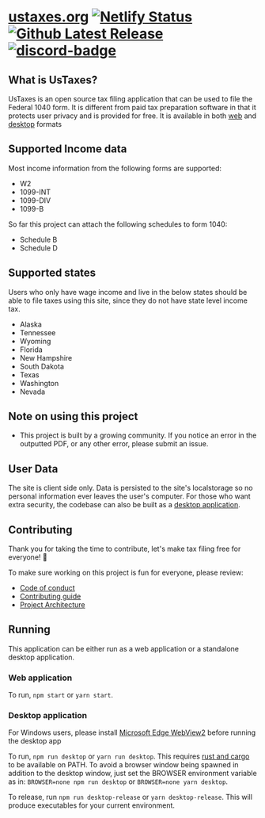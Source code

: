 # [ustaxes.org](//ustaxes.org) [![Netlify Status][Netlify-badge]][Netlify-url] [![Github Latest Release][release-badge]][github-release] [![discord-badge]][discord-url] 

## What is UsTaxes?

UsTaxes is an open source tax filing application that can be used to file the Federal 1040 form. It is different from paid tax preparation software in that it protects user privacy and is provided for free. It is available in both [web](https://ustaxes.org/) and [desktop](#desktop-application) formats

## Supported Income data

Most income information from the following forms are supported:

* W2
* 1099-INT
* 1099-DIV
* 1099-B

So far this project can attach the following schedules to form 1040:

* Schedule B
* Schedule D

## Supported states

Users who only have wage income and live in the below states should be able to file taxes using this site, since they do not have state level income tax.

* Alaska
* Tennessee
* Wyoming
* Florida
* New Hampshire
* South Dakota
* Texas
* Washington
* Nevada

## Note on using this project

* This project is built by a growing community. If you notice an error in the outputted PDF, or any other error, please submit an issue.

## User Data

The site is client side only. Data is persisted to the site's localstorage so no personal information ever leaves the user's computer. For those who want extra security, the codebase can also be built as a [desktop application](#desktop-application).

## Contributing

Thank you for taking the time to contribute, let's make tax filing free for everyone! 🎉

To make sure working on this project is fun for everyone, please review:

* [Code of conduct](.github/CODE_OF_CONDUCT.md)
* [Contributing guide](.github/CONTRIBUTING.md)
* [Project Architecture](.github/ARCHITECTURE.md)

## Running

This application can be either run as a web application or a standalone desktop application.

### Web application

To run, `npm start` or `yarn start`.

### Desktop application

For Windows users, please install [Microsoft Edge WebView2][WebView2] before running the desktop app

To run, `npm run desktop` or `yarn run desktop`. This requires [rust and cargo][Cargo-docs] to be available on PATH. To avoid a browser window being spawned in addition to the desktop window, just set the BROWSER environment variable as in: `BROWSER=none npm run desktop` or `BROWSER=none yarn desktop`.

To release, run `npm run desktop-release` or `yarn desktop-release`. This will produce executables for your current environment.

[Netlify-badge]: https://api.netlify.com/api/v1/badges/41efe456-a85d-4fed-9fcf-55fe4d5aa7fa/deploy-status
[Netlify-url]: https://app.netlify.com/sites/peaceful-joliot-d51349/deploys
[WebView2]: https://developer.microsoft.com/en-us/microsoft-edge/webview2/
[Cargo-docs]: https://doc.rust-lang.org/cargo/getting-started/installation.html
[discord-badge]: https://img.shields.io/discord/812156892343828500?logo=Discord
[discord-url]: https://discord.gg/dAaz472mPz
[github-release]: https://github.com/ustaxes/UsTaxes/releases/latest
[release-badge]: https://badgen.net/github/release/ustaxes/ustaxes
